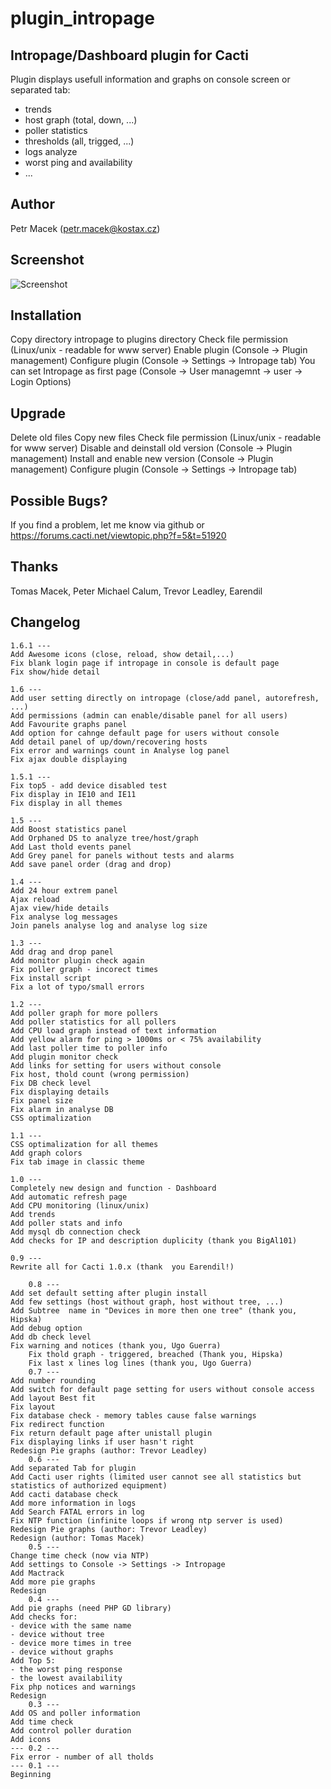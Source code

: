 # plugin_intropage

## Intropage/Dashboard plugin for Cacti
Plugin displays usefull information and graphs on console screen or separated tab:
* trends
* host graph (total, down, ...)
* poller statistics
* thresholds (all, trigged, ...)
* logs analyze
* worst ping and availability
* ...

## Author 
Petr Macek (petr.macek@kostax.cz)

## Screenshot
![Screenshot](https://user-images.githubusercontent.com/26485719/33798454-9b074d7c-dd18-11e7-85f8-ed2586736888.png)


## Installation
Copy directory intropage to plugins directory
Check file permission (Linux/unix - readable for www server)
Enable plugin (Console -> Plugin management)
Configure plugin (Console -> Settings -> Intropage tab)
You can set Intropage as first page (Console -> User managemnt -> user -> Login Options) 
    
## Upgrade
Delete old files
Copy new files
Check file permission (Linux/unix - readable for www server)
Disable and deinstall old version (Console -> Plugin management) 
Install and enable new version (Console -> Plugin management) 
Configure plugin (Console -> Settings -> Intropage tab)
    
## Possible Bugs?
If you find a problem, let me know via github or https://forums.cacti.net/viewtopic.php?f=5&t=51920 

## Thanks
Tomas Macek, Peter Michael Calum, Trevor Leadley, Earendil 

## Changelog
	1.6.1 ---
	Add Awesome icons (close, reload, show detail,...)
	Fix blank login page if intropage in console is default page
	Fix show/hide detail

	1.6 ---
	Add user setting directly on intropage (close/add panel, autorefresh, ...)
	Add permissions (admin can enable/disable panel for all users)
	Add Favourite graphs panel
	Add option for cahnge default page for users without console
	Add detail panel of up/down/recovering hosts
	Fix error and warnings count in Analyse log panel
	Fix ajax double displaying

	1.5.1 ---
	Fix top5 - add device disabled test
	Fix display in IE10 and IE11
	Fix display in all themes

	1.5 ---
	Add Boost statistics panel
	Add Orphaned DS to analyze tree/host/graph
	Add Last thold events panel
	Add Grey panel for panels without tests and alarms
	Add save panel order (drag and drop)

	1.4 ---
	Add 24 hour extrem panel
	Ajax reload
	Ajax view/hide details
	Fix analyse log messages
	Join panels analyse log and analyse log size

	1.3 ---
	Add drag and drop panel
	Add monitor plugin check again
	Fix poller graph - incorect times
	Fix install script 
	Fix a lot of typo/small errors

	1.2 ---
	Add poller graph for more pollers
	Add poller statistics for all pollers
	Add CPU load graph instead of text information
	Add yellow alarm for ping > 1000ms or < 75% availability
	Add last poller time to poller info
	Add plugin monitor check
	Add links for setting for users without console
	Fix host, thold count (wrong permission)
	Fix DB check level
	Fix displaying details
	Fix panel size
	Fix alarm in analyse DB
	CSS optimalization
	
	1.1 ---
	CSS optimalization for all themes
	Add graph colors
	Fix tab image in classic theme

	1.0 ---
	Completely new design and function - Dashboard
	Add automatic refresh page
	Add CPU monitoring (linux/unix)
	Add trends
	Add poller stats and info
	Add mysql db connection check
	Add checks for IP and description duplicity (thank you BigAl101)
	
	0.9 ---
	Rewrite all for Cacti 1.0.x (thank  you Earendil!)

        0.8 ---
	Add set default setting after plugin install
	Add few settings (host without graph, host without tree, ...)
	Add Subtree  name in "Devices in more then one tree" (thank you, Hipska)
	Add debug option
	Add db check level
	Fix warning and notices (thank you, Ugo Guerra)
	    Fix thold graph - triggered, breached (Thank you, Hipska)
	    Fix last x lines log lines (thank you, Ugo Guerra)
        0.7 ---
	Add number rounding
	Add switch for default page setting for users without console access
	Add layout Best fit
	Fix layout 
	Fix database check - memory tables cause false warnings
	Fix redirect function
	Fix return default page after unistall plugin
	Fix displaying links if user hasn't right
	Redesign Pie graphs (author: Trevor Leadley)
        0.6 ---
	Add separated Tab for plugin
	Add Cacti user rights (limited user cannot see all statistics but statistics of authorized equipment)
	Add cacti database check
	Add more information in logs
	Add Search FATAL errors in log  
	Fix NTP function (infinite loops if wrong ntp server is used)
	Redesign Pie graphs (author: Trevor Leadley)
	Redesign (author: Tomas Macek)
        0.5 ---
	Change time check (now via NTP)
	Add settings to Console -> Settings -> Intropage
	Add Mactrack 
	Add more pie graphs
	Redesign
        0.4 ---
	Add pie graphs (need PHP GD library)
	Add checks for:
	- device with the same name
	- device without tree
	- device more times in tree
	- device without graphs
	Add Top 5:
	- the worst ping response
	- the lowest availability
	Fix php notices and warnings
	Redesign
        0.3 ---
	Add OS and poller information
	Add time check
	Add control poller duration
	Add icons
    --- 0.2 ---
	Fix error - number of all tholds
    --- 0.1 ---
	Beginning



